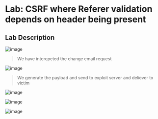 #  Lab: CSRF where Referer validation depends on header being present #

## Lab Description ##

![image](https://github.com/anandurdas11/Web_Securityy/assets/83402050/225a73d4-0c0f-4461-a548-792940549117)

> We have intercpeted the change email request

![image](https://github.com/anandurdas11/Web_Securityy/assets/83402050/46986b42-9ddb-45f7-89d2-a165e6e1a945)

> We generate the payload and send to exploit server and deliever to victim

![image](https://github.com/anandurdas11/Web_Securityy/assets/83402050/79b4cab9-0247-4ba2-a88a-b1eb074bbc94)

![image](https://github.com/anandurdas11/Web_Securityy/assets/83402050/52c43453-aee3-4087-8f47-621351816cb3)

![image](https://github.com/anandurdas11/Web_Securityy/assets/83402050/2b5cb70b-fafb-4823-b1f1-711709f8798c)
